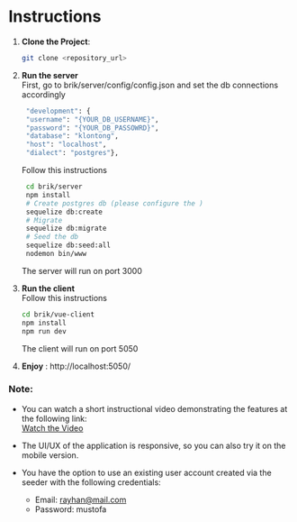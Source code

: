 # Instructions


1. **Clone the Project**:

   ```bash
   git clone <repository_url>
   ```
1. **Run the server**   
First, go to brik/server/config/config.json and set the db connections accordingly  
   ```bash
    "development": {
    "username": "{YOUR_DB_USERNAME}",
    "password": "{YOUR_DB_PASSOWRD}",
    "database": "klontong",
    "host": "localhost",
    "dialect": "postgres"},
   ```
   Follow this instructions
   ```bash
    cd brik/server
    npm install
    # Create postgres db (please configure the )
    sequelize db:create
    # Migrate
    sequelize db:migrate
    # Seed the db
    sequelize db:seed:all
    nodemon bin/www
   ```
   The server will run on port 3000

1. **Run the client**  
Follow this instructions

   ```bash
   cd brik/vue-client
   npm install
   npm run dev
   ```
   The client will run on port 5050

1. **Enjoy**  : http://localhost:5050/



### **Note**: 

- You can watch a short instructional video demonstrating the features at the following link:  
  [Watch the Video](https://www.veed.io/view/9e02da1d-017b-4602-902f-30baaf25adcc?panel=share) 

- The UI/UX of the application is responsive, so you can also try it on the mobile version.

- You have the option to use an existing user account created via the seeder with the following credentials:  
  - Email: rayhan@mail.com
  - Password: mustofa